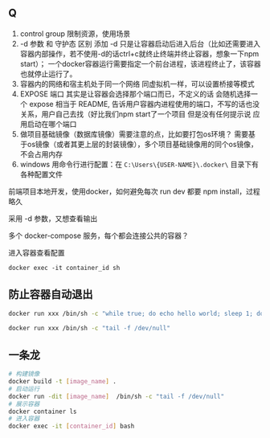 
## Q
1. control group 限制资源，使用场景
2. -d 参数 和 守护态 区别
   添加 -d 只是让容器启动后进入后台（比如还需要进入容器内部操作，若不使用-d的话ctrl+c就终止终端并终止容器，想象一下npm start）；
   一个docker容器运行需要指定一个前台进程，该进程终止了，该容器也就停止运行了。
3. 容器内的网络和宿主机处于同一个网络
   同虚拟机一样，可以设置桥接等模式
4. EXPOSE 端口 其实是让容器会选择那个端口而已，不定义的话 会随机选择一个
   expose 相当于 README, 告诉用户容器内进程使用的端口，不写的话也没关系，用户自己去找（好比我们npm start了一个项目 但是没有任何提示说 应用启动在哪个端口
5. 做项目基础镜像（数据库镜像）需要注意的点，比如要打包os环境？
   需要基于os镜像（或者其更上层的封装镜像），多个项目基础镜像用的同个os镜像，不会占用内存
6. windows 用命令行进行配置：在 `C:\Users\{USER-NAME}\.docker\` 目录下有各种配置文件

前端项目本地开发，使用docker，如何避免每次 run dev 都要 npm install，过程略久

采用 -d 参数，又想查看输出

多个 docker-compose 服务，每个都会连接公共的容器？

进入容器查看配置

```
docker exec -it container_id sh
```

## 防止容器自动退出

```sh
docker run xxx /bin/sh -c "while true; do echo hello world; sleep 1; done"

docker run xxx /bin/sh -c "tail -f /dev/null"
```

## 一条龙

```sh
# 构建镜像
docker build -t [image_name] .
# 启动运行
docker run -dit [image_name]  /bin/sh -c "tail -f /dev/null"
# 展示容器
docker container ls
# 进入容器
docker exec -it [container_id] bash
```